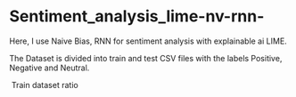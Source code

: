 # Sentiment_analysis_lime-nv-rnn-
Here, I use Naive Bias, RNN for sentiment analysis with explainable ai LIME.

The Dataset is divided into train and test CSV files with the labels Positive, Negative and Neutral. 

<p align="left"> <img src="[https://drive.google.com/file/d/1qHVrsb4vTv0BRVQlxSH4tCS4q09yN2hb/view?usp=sharing](https://drive.google.com/file/d/1J4ooIIV4Mob7BeKLoZNaiBbfsFNzcrfF/view?usp=sharing)https://drive.google.com/file/d/1J4ooIIV4Mob7BeKLoZNaiBbfsFNzcrfF/view?usp=sharing" alt="" /> Train dataset ratio </p>

